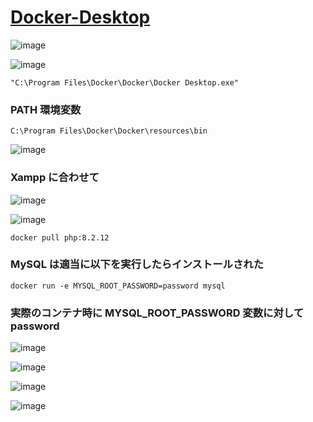# [Docker-Desktop](https://docs.docker.com/desktop/install/windows-install/)

![image](https://github.com/winofsql/Docker-Desktop/assets/1501327/a9e46f69-c12a-48ac-b317-3a2e5401fccd)

![image](https://github.com/winofsql/Docker-Desktop/assets/1501327/3aa6aa10-5867-43f8-995b-2aba7a1d5ad7)
```
"C:\Program Files\Docker\Docker\Docker Desktop.exe"
```

### PATH 環境変数
```
C:\Program Files\Docker\Docker\resources\bin
```

![image](https://github.com/winofsql/Docker-Desktop/assets/1501327/2b17df72-b42d-4cd7-92ca-fa4539634476)

### Xampp に合わせて
![image](https://github.com/winofsql/Docker-Desktop/assets/1501327/bb5a023b-6297-4d45-ad4a-b62a4d1ab878)

![image](https://github.com/winofsql/Docker-Desktop/assets/1501327/7030f225-a2cf-4d20-8d0f-611f941ec28a)
```
docker pull php:8.2.12
```

### MySQL は適当に以下を実行したらインストールされた
```
docker run -e MYSQL_ROOT_PASSWORD=password mysql
```

### 実際のコンテナ時に MYSQL_ROOT_PASSWORD 変数に対して password

![image](https://github.com/winofsql/Docker-Desktop/assets/1501327/d110c937-8ee7-4f26-821f-8d408af371a3)

![image](https://github.com/winofsql/Docker-Desktop/assets/1501327/065e852e-34f9-46d9-9363-0afc7dd522f9)

![image](https://github.com/winofsql/Docker-Desktop/assets/1501327/f934eec3-8c60-49b6-8308-23e2096205a7)

![image](https://github.com/winofsql/Docker-Desktop/assets/1501327/b5c19053-9a0a-4105-91dc-efb11edccdbc)

